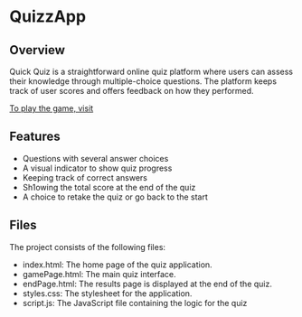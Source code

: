# QuizzApp
## Overview

Quick Quiz is a straightforward online quiz platform where users can assess their knowledge through multiple-choice questions. The platform keeps track of user scores and offers feedback on how they performed.

[To play the game, visit](https://ankur0124.github.io/quizApp/)

## Features

- Questions with several answer choices
- A visual indicator to show quiz progress
- Keeping track of correct answers
- Sh1owing the total score at the end of the quiz
- A choice to retake the quiz or go back to the start

## Files

The project consists of the following files:

- index.html: The home page of the quiz application.
- gamePage.html: The main quiz interface.
- endPage.html: The results page is displayed at the end of the quiz.
- styles.css: The stylesheet for the application.
- script.js: The JavaScript file containing the logic for the quiz

  
